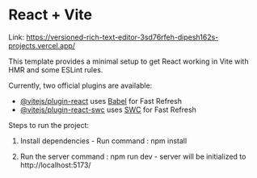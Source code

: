 # React + Vite

Link: https://versioned-rich-text-editor-3sd76rfeh-dipesh162s-projects.vercel.app/

This template provides a minimal setup to get React working in Vite with HMR and some ESLint rules.

Currently, two official plugins are available:

- [@vitejs/plugin-react](https://github.com/vitejs/vite-plugin-react/blob/main/packages/plugin-react/README.md) uses [Babel](https://babeljs.io/) for Fast Refresh
- [@vitejs/plugin-react-swc](https://github.com/vitejs/vite-plugin-react-swc) uses [SWC](https://swc.rs/) for Fast Refresh


Steps to run the project:

1) Install dependencies - 
Run command : npm install

2) Run the server 
command : npm run dev - server will be initialized to http://localhost:5173/
